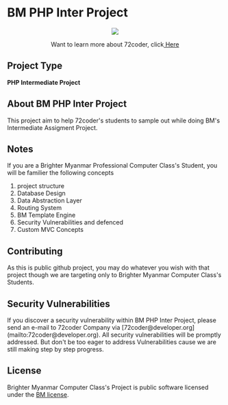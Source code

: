 # BM PHP Inter Project
<p align="center"><img src="http://72coder.org/assets/images/coder.png"></p>

<p align="center">Want to learn more about 72coder, click<a href="http://72coder.org/"> Here</a></p>

## Project Type
<p><strong>PHP Intermediate Project</strong></p>

## About BM PHP Inter Project
<p>This project aim to help 72coder's students to sample out while doing BM's Intermediate Assigment Project.</p>

## Notes
<p>If you are a Brighter Myanmar Professional Computer Class's Student, you will be familier the following concepts
<p>
 <ol>
     <li>project structure</li>
     <li>Database Design</li>
     <li>Data Abstraction Layer</li>
     <li>Routing System</li>
     <li>BM Template Engine</li>
     <li>Security Vulnerabilities and defenced</li>
     <li>Custom MVC Concepts</li>
</ol>

## Contributing

<p>As this is public github project, you may do whatever you wish with that project though we are targeting
only to Brighter Myanmar Computer Class's Students.</p>

## Security Vulnerabilities

<p>If you discover a security vulnerability within BM PHP Inter Project,
please send an e-mail to 72coder Company via [72coder@developer.org](mailto:72coder@developer.org).
All security vulnerabilities will be promptly addressed. But don't be too eager to address Vulnerabilities
cause we are still making step by step progress.

## License

Brighter Myanmar Computer Class's Project is public software licensed under the [BM license](https://opensource.org/licenses/BM).